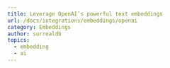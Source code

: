 ```yaml
---
title: Leverage OpenAI’s powerful text embeddings
url: /docs/integrations/embeddings/openai
category: Embeddings
author: surrealdb
topics:
  - embedding
  - ai
---
```


